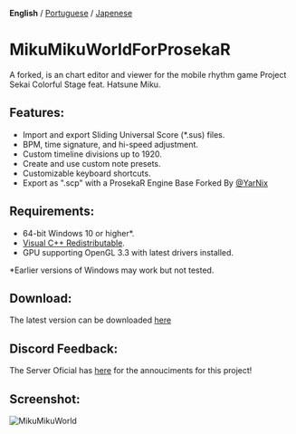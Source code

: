 **English** / [Portuguese](./README.br.md) / [Japenese](./README.ja.md)

# MikuMikuWorldForProsekaR
A forked, is an chart editor and viewer for the mobile rhythm game Project Sekai Colorful Stage feat. Hatsune Miku.

## Features:
- Import and export Sliding Universal Score (\*.sus) files.
- BPM, time signature, and hi-speed adjustment.
- Custom timeline divisions up to 1920.
- Create and use custom note presets.
- Customizable keyboard shortcuts.
- Export as ".scp" with a ProsekaR Engine Base Forked By [@YarNix](https://github.com/YarNix/MikuMikuWorld)

## Requirements:
- 64-bit Windows 10 or higher*.
- [Visual C++ Redistributable](https://aka.ms/vs/17/release/vc_redist.x64.exe).
- GPU supporting OpenGL 3.3 with latest drivers installed.

*Earlier versions of Windows may work but not tested.

## Download:
The latest version can be downloaded [here](https://github.com/Choccodrize/MikuMikuWorldForProsekaR/releases/tag/v.3.4.1)

## Discord Feedback:
The Server Oficial has [here](https://discord.gg/FYMB5wgYDa) for the annouciments for this project!

## Screenshot:
![MikuMikuWorld](https://github.com/crash5band/MikuMikuWorld/assets/44091782/ba9dbcdf-fa77-4b44-b5e3-2858a283fce0) 
